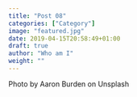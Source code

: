 ```yaml
---
title: "Post 08"
categories: ["Category"]
image: "featured.jpg"
date: 2019-04-15T20:58:49+01:00
draft: true
author: "Who am I"
weight: ""
---
```


Photo by Aaron Burden on Unsplash

